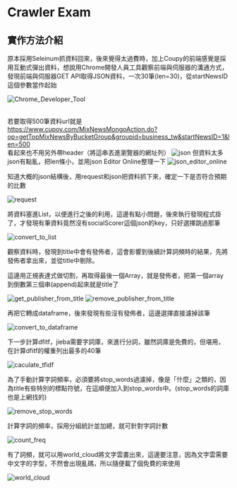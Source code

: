 # Crawler Exam

## 實作方法介紹
<p>原本採用Seleinum抓資料回來，後來覺得太過費時，加上Coupy的前端感覺是採用互動式彈出資料，想說用Chrome開發人員工具觀察前端與伺服器的溝通方式，發現前端與伺服器GET API取得JSON資料，一次30筆(len=30)，從startNewsID這個參數當作起始</p>

![Chrome_Developer_Tool](/pictures/Chrome_Developer_Tool.png)

<br>若要取得500筆資料url就是
<br>https://www.cupoy.com/MixNewsMongoAction.do?op=getTopMixNewsByBucketGroup&groupid=business_tw&startNewsID=1&len=500
<br>看起來也不用另外帶header（將這串丟進瀏覽器的網址列）
![json](/pictures/json.png)
但資料太多json有點亂，把len條小，並用json Editor Online整理一下
![json_editor_online](/pictures/json_editor_online.png)

<p>知道大概的json結構後，用request和json把資料抓下來，確定一下是否符合預期的比數</p>

![request](/pictures/request.png)

<p>將資料塞進List，以便進行之後的利用，這邊有點小問題，後來執行發現程式掛了，才發現有筆資料竟然沒有socialScorer這個json的key，只好選擇跳過那筆</p>

![convert_to_list](/pictures/convert_to_list.png)

<p>觀察資料時，發現到title中會有發佈者，這會影響到後續計算詞頻時的結果，先將發佈者拿出來，並從title中剔除。</p>
<p>這邊用正規表達式做切割，再取得最後一個Array，就是發佈者，把第一個array到倒數第三個串(append)起來就是title了</p>

![get_publisher_from_title](/pictures/get_publisher_from_title.png)
![remove_publisher_from_title](/pictures/remove_publisher_from_title.png)

<p>再把它轉成dataframe，後來發現有些沒有發佈者，這邊選擇直接濾掉該筆</p>

![convert_to_dataframe](/pictures/convert_to_dataframe.png)

<p>下一步計算dfitf，jieba需要字詞庫，來進行分詞，雖然詞庫是免費的，但堪用，在計算dfitf的權重列出最多的40筆</p>

![caculate_tfidf](/pictures/caculate_tfidf.png)

<p>為了手動計算字詞頻率，必須要將stop_words過濾掉，像是「什麼」之類的，因為title有些特別的標點符號，在這順便加入到stop_words中。(stop_words的詞庫也是上網找的)</p>

![remove_stop_words](/pictures/remove_stop_words.png)

<p>計算字詞的頻率，採用分組統計並加總，就可針對字詞計數</p>

![count_freq](/pictures/count_freq.png)

<p>有了詞頻，就可以用world_cloud將文字雲畫出來，這邊要注意，因為文字雲需要中文字的字型，不然會出現亂碼，所以隨便載了個免費的來使用</p>

![world_cloud](/pictures/world_cloud.png)
